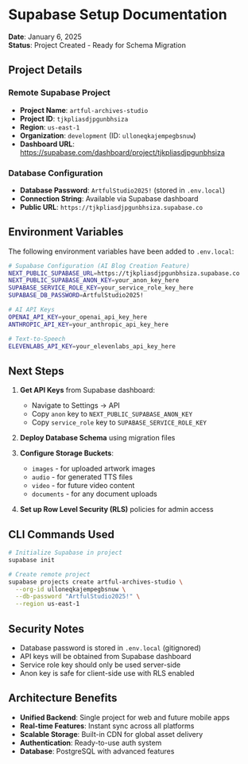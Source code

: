 # Supabase Setup Documentation

**Date**: January 6, 2025  
**Status**: Project Created - Ready for Schema Migration  

## Project Details

### Remote Supabase Project
- **Project Name**: `artful-archives-studio`
- **Project ID**: `tjkpliasdjpgunbhsiza`
- **Region**: `us-east-1`
- **Organization**: `development` (ID: `ulloneqkajempegbsnuw`)
- **Dashboard URL**: https://supabase.com/dashboard/project/tjkpliasdjpgunbhsiza

### Database Configuration
- **Database Password**: `ArtfulStudio2025!` (stored in `.env.local`)
- **Connection String**: Available via Supabase dashboard
- **Public URL**: `https://tjkpliasdjpgunbhsiza.supabase.co`

## Environment Variables

The following environment variables have been added to `.env.local`:

```bash
# Supabase Configuration (AI Blog Creation Feature)
NEXT_PUBLIC_SUPABASE_URL=https://tjkpliasdjpgunbhsiza.supabase.co
NEXT_PUBLIC_SUPABASE_ANON_KEY=your_anon_key_here
SUPABASE_SERVICE_ROLE_KEY=your_service_role_key_here
SUPABASE_DB_PASSWORD=ArtfulStudio2025!

# AI API Keys
OPENAI_API_KEY=your_openai_api_key_here
ANTHROPIC_API_KEY=your_anthropic_api_key_here

# Text-to-Speech
ELEVENLABS_API_KEY=your_elevenlabs_api_key_here
```

## Next Steps

1. **Get API Keys** from Supabase dashboard:
   - Navigate to Settings → API
   - Copy `anon` key to `NEXT_PUBLIC_SUPABASE_ANON_KEY`
   - Copy `service_role` key to `SUPABASE_SERVICE_ROLE_KEY`

2. **Deploy Database Schema** using migration files

3. **Configure Storage Buckets**:
   - `images` - for uploaded artwork images
   - `audio` - for generated TTS files
   - `video` - for future video content
   - `documents` - for any document uploads

4. **Set up Row Level Security (RLS)** policies for admin access

## CLI Commands Used

```bash
# Initialize Supabase in project
supabase init

# Create remote project
supabase projects create artful-archives-studio \
  --org-id ulloneqkajempegbsnuw \
  --db-password "ArtfulStudio2025!" \
  --region us-east-1
```

## Security Notes

- Database password is stored in `.env.local` (gitignored)
- API keys will be obtained from Supabase dashboard
- Service role key should only be used server-side
- Anon key is safe for client-side use with RLS enabled

## Architecture Benefits

- **Unified Backend**: Single project for web and future mobile apps
- **Real-time Features**: Instant sync across all platforms
- **Scalable Storage**: Built-in CDN for global asset delivery
- **Authentication**: Ready-to-use auth system
- **Database**: PostgreSQL with advanced features